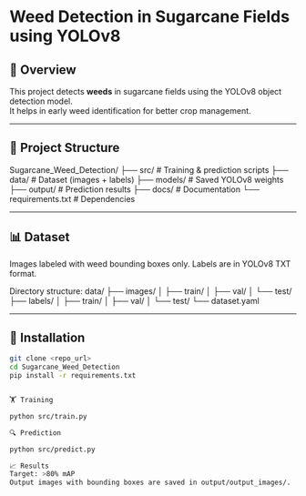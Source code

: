 # Weed Detection in Sugarcane Fields using YOLOv8

## 📌 Overview
This project detects **weeds** in sugarcane fields using the YOLOv8 object detection model.  
It helps in early weed identification for better crop management.

---

## 📂 Project Structure
Sugarcane_Weed_Detection/
├── src/ # Training & prediction scripts
├── data/ # Dataset (images + labels)
├── models/ # Saved YOLOv8 weights
├── output/ # Prediction results
├── docs/ # Documentation
└── requirements.txt # Dependencies


---

## 📊 Dataset
Images labeled with weed bounding boxes only.
Labels are in YOLOv8 TXT format.

Directory structure:
data/
├── images/
│   ├── train/
│   ├── val/
│   └── test/
├── labels/
│   ├── train/
│   ├── val/
│   └── test/
└── dataset.yaml


---

## 🚀 Installation
```bash
git clone <repo_url>
cd Sugarcane_Weed_Detection
pip install -r requirements.txt


🏋️ Training

python src/train.py

🔍 Prediction

python src/predict.py

📈 Results
Target: >80% mAP
Output images with bounding boxes are saved in output/output_images/.